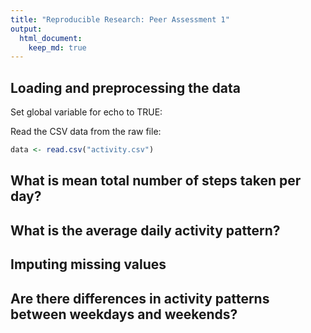 ```yaml
---
title: "Reproducible Research: Peer Assessment 1"
output: 
  html_document:
    keep_md: true
---
```



## Loading and preprocessing the data

Set global variable for echo to TRUE:



Read the CSV data from the raw file:

```r
data <- read.csv("activity.csv")
```

## What is mean total number of steps taken per day?



## What is the average daily activity pattern?



## Imputing missing values



## Are there differences in activity patterns between weekdays and weekends?

